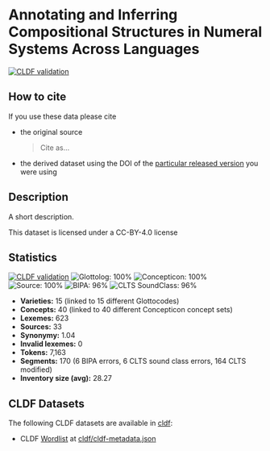 # Annotating and Inferring Compositional Structures in Numeral Systems Across Languages

[![CLDF validation](https://github.com/calc-project/numeralpacs/workflows/CLDF-validation/badge.svg)](https://github.com/calc-project/numeralpacs/actions?query=workflow%3ACLDF-validation)

## How to cite

If you use these data please cite
- the original source
  > Cite as...
- the derived dataset using the DOI of the [particular released version](../../releases/) you were using

## Description


A short description.

This dataset is licensed under a CC-BY-4.0 license

## Statistics


[![CLDF validation](https://github.com/calc-project/numeralpacs/workflows/CLDF-validation/badge.svg)](https://github.com/calc-project/numeralpacs/actions?query=workflow%3ACLDF-validation)
![Glottolog: 100%](https://img.shields.io/badge/Glottolog-100%25-brightgreen.svg "Glottolog: 100%")
![Concepticon: 100%](https://img.shields.io/badge/Concepticon-100%25-brightgreen.svg "Concepticon: 100%")
![Source: 100%](https://img.shields.io/badge/Source-100%25-brightgreen.svg "Source: 100%")
![BIPA: 96%](https://img.shields.io/badge/BIPA-96%25-green.svg "BIPA: 96%")
![CLTS SoundClass: 96%](https://img.shields.io/badge/CLTS%20SoundClass-96%25-green.svg "CLTS SoundClass: 96%")

- **Varieties:** 15 (linked to 15 different Glottocodes)
- **Concepts:** 40 (linked to 40 different Concepticon concept sets)
- **Lexemes:** 623
- **Sources:** 33
- **Synonymy:** 1.04
- **Invalid lexemes:** 0
- **Tokens:** 7,163
- **Segments:** 170 (6 BIPA errors, 6 CLTS sound class errors, 164 CLTS modified)
- **Inventory size (avg):** 28.27

## CLDF Datasets

The following CLDF datasets are available in [cldf](cldf):

- CLDF [Wordlist](https://github.com/cldf/cldf/tree/master/modules/Wordlist) at [cldf/cldf-metadata.json](cldf/cldf-metadata.json)